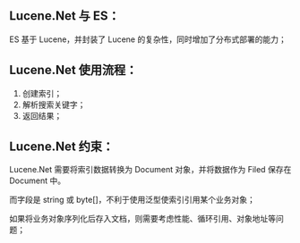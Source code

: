 ## Lucene.Net 与 ES：

ES 基于 Lucene，并封装了 Lucene 的复杂性，同时增加了分布式部署的能力；



## Lucene.Net 使用流程：

1. 创建索引；
2. 解析搜索关键字；
3. 返回结果；



## Lucene.Net 约束：

Lucene.Net 需要将索引数据转换为 Document 对象，并将数据作为 Filed 保存在 Document 中。

而字段是 string 或 byte[]，不利于使用泛型使索引引用某个业务对象；

如果将业务对象序列化后存入文档，则需要考虑性能、循环引用、对象地址等问题；

